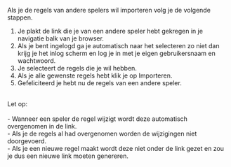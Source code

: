 Als je de regels van andere spelers wil importeren volg je de volgende stappen.

1. Je plakt de link die je van een andere speler hebt gekregen in je navigatie balk van je browser.
2. Als je bent ingelogd ga je automatisch naar het selecteren zo niet dan krijg je het inlog scherm en log je in met je eigen gebruikersnaam en wachtwoord.
3. Je selecteert de regels die je wil hebben.
4. Als je alle gewenste regels hebt klik je op Importeren.
5. Gefeliciteerd je hebt nu de regels van een andere speler.
<br/>
Let op:<br/><Br/>
- Wanneer een speler de regel wijzigt wordt deze automatisch overgenomen in de link.<br/>
- Als je de regels al had overgenomen worden de wijzigingen niet doorgevoerd.<br/>
- Als je een nieuwe regel maakt wordt deze niet onder de link gezet en zou je dus een nieuwe link moeten genereren.<br/>
